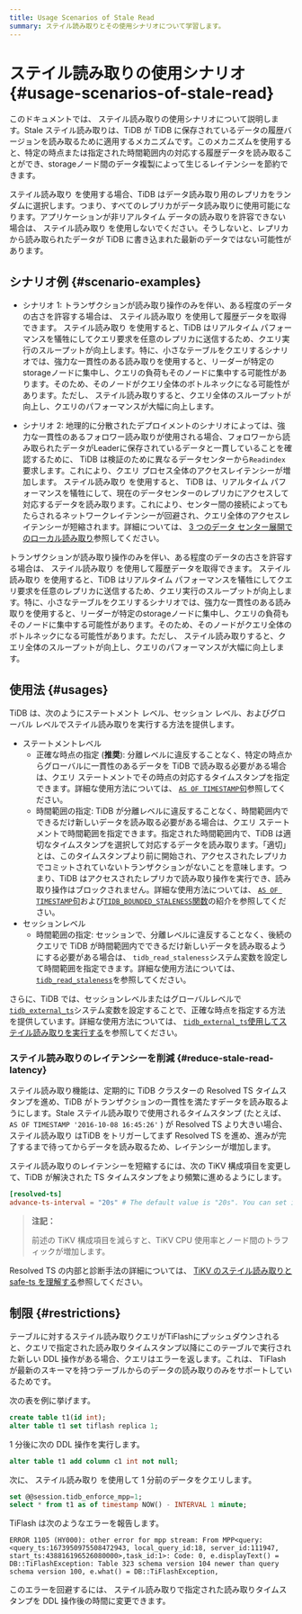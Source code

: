 ```yaml
---
title: Usage Scenarios of Stale Read
summary: ステイル読み取りとその使用シナリオについて学習します。
---
```


# ステイル読み取りの使用シナリオ {#usage-scenarios-of-stale-read}

このドキュメントでは、 ステイル読み取りの使用シナリオについて説明します。Stale ステイル読み取りは、TiDB が TiDB に保存されているデータの履歴バージョンを読み取るために適用するメカニズムです。このメカニズムを使用すると、特定の時点または指定された時間範囲内の対応する履歴データを読み取ることができ、storageノード間のデータ複製によって生じるレイテンシーを節約できます。

ステイル読み取り を使用する場合、TiDB はデータ読み取り用のレプリカをランダムに選択します。つまり、すべてのレプリカがデータ読み取りに使用可能になります。アプリケーションが非リアルタイム データの読み取りを許容できない場合は、 ステイル読み取り を使用しないでください。そうしないと、レプリカから読み取られたデータが TiDB に書き込まれた最新のデータではない可能性があります。

## シナリオ例 {#scenario-examples}

<CustomContent platform="tidb">

-   シナリオ 1: トランザクションが読み取り操作のみを伴い、ある程度のデータの古さを許容する場合は、 ステイル読み取り を使用して履歴データを取得できます。 ステイル読み取り を使用すると、TiDB はリアルタイム パフォーマンスを犠牲にしてクエリ要求を任意のレプリカに送信するため、クエリ実行のスループットが向上します。特に、小さなテーブルをクエリするシナリオでは、強力な一貫性のある読み取りを使用すると、リーダーが特定のstorageノードに集中し、クエリの負荷もそのノードに集中する可能性があります。そのため、そのノードがクエリ全体のボトルネックになる可能性があります。ただし、 ステイル読み取りすると、クエリ全体のスループットが向上し、クエリのパフォーマンスが大幅に向上します。

-   シナリオ 2: 地理的に分散されたデプロイメントのシナリオによっては、強力な一貫性のあるフォロワー読み取りが使用される場合、フォロワーから読み取られたデータがLeaderに保存されているデータと一貫していることを確認するために、 TiDB は検証のために異なるデータセンターから`Readindex`要求します。これにより、クエリ プロセス全体のアクセスレイテンシーが増加します。 ステイル読み取り を使用すると、 TiDB は、リアルタイム パフォーマンスを犠牲にして、現在のデータセンターのレプリカにアクセスして対応するデータを読み取ります。これにより、センター間の接続によってもたらされるネットワークレイテンシーが回避され、クエリ全体のアクセスレイテンシーが短縮されます。詳細については、 [3 つのデータ センター展開でのローカル読み取り](/best-practices/three-dc-local-read.md)参照してください。

</CustomContent>

<CustomContent platform="tidb-cloud">

トランザクションが読み取り操作のみを伴い、ある程度のデータの古さを許容する場合は、 ステイル読み取り を使用して履歴データを取得できます。 ステイル読み取り を使用すると、TiDB はリアルタイム パフォーマンスを犠牲にしてクエリ要求を任意のレプリカに送信するため、クエリ実行のスループットが向上します。特に、小さなテーブルをクエリするシナリオでは、強力な一貫性のある読み取りを使用すると、リーダーが特定のstorageノードに集中し、クエリの負荷もそのノードに集中する可能性があります。そのため、そのノードがクエリ全体のボトルネックになる可能性があります。ただし、 ステイル読み取りすると、クエリ全体のスループットが向上し、クエリのパフォーマンスが大幅に向上します。

</CustomContent>

## 使用法 {#usages}

TiDB は、次のようにステートメント レベル、セッション レベル、およびグローバル レベルでステイル読み取りを実行する方法を提供します。

-   ステートメントレベル
    -   正確な時点の指定 (**推奨**): 分離レベルに違反することなく、特定の時点からグローバルに一貫性のあるデータを TiDB で読み取る必要がある場合は、クエリ ステートメントでその時点の対応するタイムスタンプを指定できます。詳細な使用方法については、 [`AS OF TIMESTAMP`句](/as-of-timestamp.md#syntax)参照してください。
    -   時間範囲の指定: TiDB が分離レベルに違反することなく、時間範囲内でできるだけ新しいデータを読み取る必要がある場合は、クエリ ステートメントで時間範囲を指定できます。指定された時間範囲内で、TiDB は適切なタイムスタンプを選択して対応するデータを読み取ります。「適切」とは、このタイムスタンプより前に開始され、アクセスされたレプリカでコミットされていないトランザクションがないことを意味します。つまり、TiDB はアクセスされたレプリカで読み取り操作を実行でき、読み取り操作はブロックされません。詳細な使用方法については、 [`AS OF TIMESTAMP`句](/as-of-timestamp.md#syntax)および[`TIDB_BOUNDED_STALENESS`関数](/as-of-timestamp.md#syntax)の紹介を参照してください。
-   セッションレベル
    -   時間範囲の指定: セッションで、分離レベルに違反することなく、後続のクエリで TiDB が時間範囲内でできるだけ新しいデータを読み取るようにする必要がある場合は、 `tidb_read_staleness`システム変数を設定して時間範囲を指定できます。詳細な使用方法については、 [`tidb_read_staleness`](/tidb-read-staleness.md)を参照してください。

さらに、TiDB では、セッションレベルまたはグローバルレベルで[`tidb_external_ts`](/system-variables.md#tidb_external_ts-new-in-v640)システム変数を設定することで、正確な時点を指定する方法を提供しています。詳細な使用方法については、 [`tidb_external_ts`使用してステイル読み取りを実行する](/tidb-external-ts.md)を参照してください。

### ステイル読み取りのレイテンシーを削減 {#reduce-stale-read-latency}

ステイル読み取り機能は、定期的に TiDB クラスターの Resolved TS タイムスタンプを進め、TiDB がトランザクションの一貫性を満たすデータを読み取るようにします。Stale ステイル読み取りで使用されるタイムスタンプ (たとえば、 `AS OF TIMESTAMP '2016-10-08 16:45:26'` ) が Resolved TS より大きい場合、 ステイル読み取り はTiDB をトリガーしてまず Resolved TS を進め、進みが完了するまで待ってからデータを読み取るため、レイテンシーが増加します。

ステイル読み取りのレイテンシーを短縮するには、次の TiKV 構成項目を変更して、TiDB が解決された TS タイムスタンプをより頻繁に進めるようにします。

```toml
[resolved-ts]
advance-ts-interval = "20s" # The default value is "20s". You can set it to a smaller value such as "1s" to advance the Resolved TS timestamp more frequently.
```

> **注記：**
>
> 前述の TiKV 構成項目を減らすと、TiKV CPU 使用率とノード間のトラフィックが増加します。

<CustomContent platform="tidb">

Resolved TS の内部と診断手法の詳細については、 [TiKV のステイル読み取りと safe-ts を理解する](/troubleshoot-stale-read.md)参照してください。

</CustomContent>

## 制限 {#restrictions}

テーブルに対するステイル読み取りクエリがTiFlashにプッシュダウンされると、クエリで指定された読み取りタイムスタンプ以降にこのテーブルで実行された新しい DDL 操作がある場合、クエリはエラーを返します。これは、 TiFlash が最新のスキーマを持つテーブルからのデータの読み取りのみをサポートしているためです。

次の表を例に挙げます。

```sql
create table t1(id int);
alter table t1 set tiflash replica 1;
```

1 分後に次の DDL 操作を実行します。

```sql
alter table t1 add column c1 int not null;
```

次に、 ステイル読み取り を使用して 1 分前のデータをクエリします。

```sql
set @@session.tidb_enforce_mpp=1;
select * from t1 as of timestamp NOW() - INTERVAL 1 minute;
```

TiFlash は次のようなエラーを報告します。

    ERROR 1105 (HY000): other error for mpp stream: From MPP<query:<query_ts:1673950975508472943, local_query_id:18, server_id:111947, start_ts:438816196526080000>,task_id:1>: Code: 0, e.displayText() = DB::TiFlashException: Table 323 schema version 104 newer than query schema version 100, e.what() = DB::TiFlashException,

このエラーを回避するには、 ステイル読み取りで指定された読み取りタイムスタンプを DDL 操作後の時間に変更できます。
